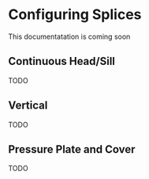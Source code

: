 # Configuring Splices

This documentatation is coming soon

## Continuous Head/Sill

TODO

## Vertical

TODO

## Pressure Plate and Cover

TODO
